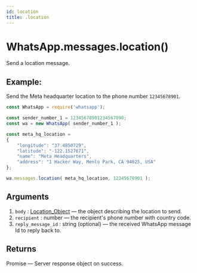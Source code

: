 ```yaml
---
id: location
title: .location
---
```


# WhatsApp.messages.location()
Send a location message.

## Example:
Send the Meta headquarter location to the phone number `12345678901`.
```js
const WhatsApp = require('whatsapp');

const sender_number_1 = 12345678901234567890;
const wa = new WhatsApp( sender_number_1 );

const meta_hq_location =
{
    "longitude": "37.4850729",
    "latitude": "-122.1527671",
    "name": "Meta Headquarters",
    "address": "1 Hacker Way, Menlo Park, CA 94025, USA"
};

wa.messages.location( meta_hq_location, 12345678901 );
```

## Arguments
1. `body` : [Location_Object](../types/location_object) — the object describing the location to send.
2. `recipient` : number — the recipient's phone number with country code.
3. `reply_message_id` : string (optional) — the received WhatsApp message Id to reply back to.

## Returns
Promise — Server response object on success.
